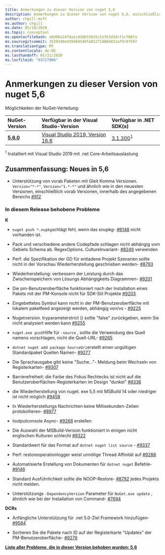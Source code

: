 ```yaml
---
title: Anmerkungen zu dieser Version von nuget 5,6
description: Anmerkungen zu dieser Version von nuget 5,6, einschließlich neuer Features, Fehlerbehebungen und dcrs.
author: chgill-msft
ms.author: chgill
ms.date: 05/19/2020
ms.topic: conceptual
ms.openlocfilehash: e8d80a247da1cd18b53b35c51fb3d3dcf1cf68fa
ms.sourcegitcommit: 3529348ed394595d0fa01271486b831af9c97597
ms.translationtype: MT
ms.contentlocale: de-DE
ms.lasthandoff: 05/21/2020
ms.locfileid: "83727806"
---
```

# <a name="nuget-56-release-notes"></a>Anmerkungen zu dieser Version von nuget 5,6

Möglichkeiten der NuGet-Verteilung:

| NuGet-Version | Verfügbar in der Visual Studio-Version| Verfügbar in .NET SDK(s)|
|:---|:---|:---|
| [**5.6.0**](https://nuget.org/downloads) | [Visual Studio 2019, Version 16.6](https://visualstudio.microsoft.com/downloads/) | [3.1.300](https://dotnet.microsoft.com/download/dotnet-core/3.1)<sup>1</sup> |

<sup>1</sup> Installiert mit Visual Studio 2019 mit .net Core-Arbeitsauslastung

## <a name="summary-whats-new-in-56"></a>Zusammenfassung: Neues in 5,6

* Unterstützung von vorab Paketen mit Gleit Komma Versionen. `Version="*-*"`, `Version="1.*-*"` und ähnlich wie in den neuesten Versionen, einschließlich vorab Versionen, innerhalb des angegebenen Bereichs [#912](https://github.com/NuGet/Home/issues/912)

### <a name="issues-fixed-in-this-release"></a>In diesem Release behobene Probleme

**K**

* `nuget push *.nupkg`schlägt fehl, wenn das snupkg- [#8148](https://github.com/NuGet/Home/issues/8148) nicht vorhanden ist.

* Pack und verschiedene andere Codepfade schlagen nicht abhängig vom Gebiets Schema ab. RegexOptions. CultureInvariant- [#8246](https://github.com/NuGet/Home/issues/8246) verwenden

* Perf: die Spezifikation der GD für entladene Projekt Szenarien sollte nicht in der Vorschau Wiederherstellung geschrieben werden- [#8793](https://github.com/NuGet/Home/issues/8793)

* Wiederherstellung: verbessern der Leistung durch das Zwischenspeichern von Lösungs Abhängigkeits Diagrammen- [#9201](https://github.com/NuGet/Home/issues/9201)

* Die pm-Benutzeroberfläche funktioniert nach der Installation eines Pakets mit der PM-Konsole nicht für SDK-Stil Projekte [#9203](https://github.com/NuGet/Home/issues/9203)

* Eingebettetes Symbol kann nicht in der PM-Benutzeroberfläche mit lokalem paketfeed angezeigt werden, abhängig von/vs \- [#9225](https://github.com/NuGet/Home/issues/9225)

* Nugetversion. tryparameterstrict () sollte "false" zurückgeben, wenn Sie nicht analysiert werden kann [#9255](https://github.com/NuGet/Home/issues/9255)

* `nuget.exe push`Hilfe für `-source` , sollte die Verwendung des Quell namens vorschlagen, nicht die Quell-URL- [#9265](https://github.com/NuGet/Home/issues/9265)

* `dotnet nuget add package SourceUri`erstellt einen ungültigen Standardpaket Quellen Namen- [#9277](https://github.com/NuGet/Home/issues/9277)

* Die Sprachausgabe gibt keine "Suche..."- Meldung beim Wechseln von Registerkarten- [#9307](https://github.com/NuGet/Home/issues/9307)

* Barrierefreiheit: die Farbe des Fokus Rechtecks ist nicht auf die Benutzeroberflächen-Registerkarten im Design "dunkel" [#9336](https://github.com/NuGet/Home/issues/9336)

* die Wiederherstellung von nuget. exe 5,5 mit MSBuild 14 oder niedriger ist nicht möglich [#9458](https://github.com/NuGet/Home/issues/9458)

* In Wiederherstellungs Nachrichten keine Millisekunden-Zeiten protokollieren- [#8977](https://github.com/NuGet/Home/issues/8977)

* Ioutputconsole Async- [#9268](https://github.com/NuGet/Home/issues/9268) erstellen

* Die Auswahl der MSBuild-Version funktioniert in einigen nicht englischen Kulturen schlecht [#9322](https://github.com/NuGet/Home/issues/9322)

* Standardwert für das Format auf `dotnet nuget list source`  -  [#9337](https://github.com/NuGet/Home/issues/9337)

* Perf: restoreoperationlogger weist unnötige Thread Affinität auf [#9288](https://github.com/NuGet/Home/issues/9288)

* Automatisierte Erstellung von Dokumenten für `dotnet nuget` Befehle- [#9146](https://github.com/NuGet/Home/issues/9146)

* Standard Ausführlichkeit sollte die NOOP-Restore- [#8792](https://github.com/NuGet/Home/issues/8792) jedes Projekts nicht melden.

* Unterstützungs `-DependencyVersion` Parameter für `NuGet.exe update` , ähnlich wie bei der Installation von Command- [#7694](https://github.com/NuGet/Home/issues/7694)


**DCRs**

* Anfängliche Unterstützung für .net 5.0-Ziel Framework hinzufügen- [#9584](https://github.com/NuGet/Home/issues/9584)

* Sortieren Sie die Pakete nach ID auf der Registerkarte "Updates" der PM-Benutzeroberfläche- [#9278](https://github.com/NuGet/Home/issues/9278)


**[Liste aller Probleme, die in dieser Version behoben wurden: 5,6](https://app.zenhub.com/workspaces/nuget-client-team-55aec9a240305cf007585881/reports/release?release=5e3b2080c4b30708e48bf9f3)**
